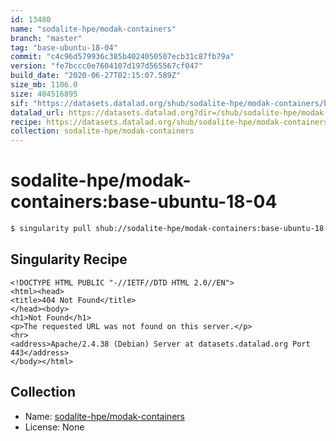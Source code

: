 ```yaml
---
id: 13480
name: "sodalite-hpe/modak-containers"
branch: "master"
tag: "base-ubuntu-18-04"
commit: "c4c96d579936c385b4024050507ecb31c87fb79a"
version: "fe7bccc0e7604107d197d565567cf047"
build_date: "2020-06-27T02:15:07.589Z"
size_mb: 1106.0
size: 404516895
sif: "https://datasets.datalad.org/shub/sodalite-hpe/modak-containers/base-ubuntu-18-04/2020-06-27-c4c96d57-fe7bccc0/fe7bccc0e7604107d197d565567cf047.sif"
datalad_url: https://datasets.datalad.org?dir=/shub/sodalite-hpe/modak-containers/base-ubuntu-18-04/2020-06-27-c4c96d57-fe7bccc0/
recipe: https://datasets.datalad.org/shub/sodalite-hpe/modak-containers/base-ubuntu-18-04/2020-06-27-c4c96d57-fe7bccc0/Singularity
collection: sodalite-hpe/modak-containers
---
```


# sodalite-hpe/modak-containers:base-ubuntu-18-04

```bash
$ singularity pull shub://sodalite-hpe/modak-containers:base-ubuntu-18-04
```

## Singularity Recipe

```singularity
<!DOCTYPE HTML PUBLIC "-//IETF//DTD HTML 2.0//EN">
<html><head>
<title>404 Not Found</title>
</head><body>
<h1>Not Found</h1>
<p>The requested URL was not found on this server.</p>
<hr>
<address>Apache/2.4.38 (Debian) Server at datasets.datalad.org Port 443</address>
</body></html>
```

## Collection

 - Name: [sodalite-hpe/modak-containers](https://github.com/sodalite-hpe/modak-containers)
 - License: None

